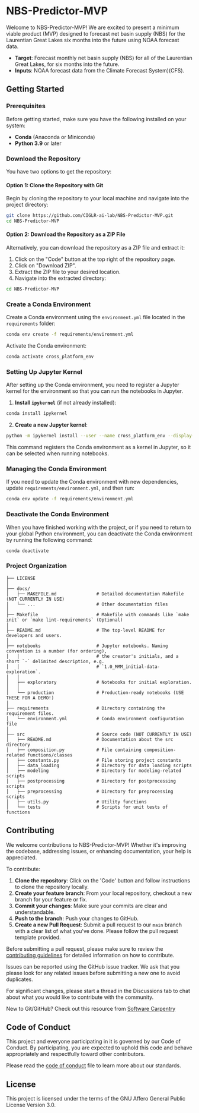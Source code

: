 # NBS-Predictor-MVP

Welcome to NBS-Predictor-MVP! We are excited to present a minimum viable product (MVP) designed to forecast net basin supply (NBS) for the Laurentian Great Lakes six months into the future using NOAA forecast data.

- **Target**: Forecast monthly net basin supply (NBS) for all of the Laurentian Great Lakes, for six months into the future.
- **Inputs**: NOAA forecast data from the Climate Forecast System)(CFS).

## Getting Started

### Prerequisites

Before getting started, make sure you have the following installed on your system:
- **Conda** (Anaconda or Miniconda)
- **Python 3.9** or later

### Download the Repository

You have two options to get the repository:

#### Option 1: Clone the Repository with Git

Begin by cloning the repository to your local machine and navigate into the project directory:

```bash
git clone https://github.com/CIGLR-ai-lab/NBS-Predictor-MVP.git
cd NBS-Predictor-MVP
```

#### Option 2: Download the Repository as a ZIP File

Alternatively, you can download the repository as a ZIP file and extract it:

1. Click on the "Code" button at the top right of the repository page.
2. Click on "Download ZIP".
3. Extract the ZIP file to your desired location.
4. Navigate into the extracted directory:

```bash
cd NBS-Predictor-MVP
```

### Create a Conda Environment

Create a Conda environment using the `environment.yml` file located in the `requirements` folder:

```bash
conda env create -f requirements/environment.yml
```

Activate the Conda environment:

```bash
conda activate cross_platform_env
```

### Setting Up Jupyter Kernel

After setting up the Conda environment, you need to register a Jupyter kernel for the environment so that you can run the notebooks in Jupyter.

1. **Install `ipykernel`** (if not already installed):

```bash
conda install ipykernel
```

2. **Create a new Jupyter kernel**:

```bash
python -m ipykernel install --user --name cross_platform_env --display-name "Python (cross_platform_env)"
```

This command registers the Conda environment as a kernel in Jupyter, so it can be selected when running notebooks.

### Managing the Conda Environment

If you need to update the Conda environment with new dependencies, update `requirements/environment.yml`, and then run:

```bash
conda env update -f requirements/environment.yml
```

### Deactivate the Conda Environment

When you have finished working with the project, or if you need to return to your global Python environment, you can deactivate the Conda environment by running the following command:

```bash
conda deactivate
```

### Project Organization 

```
├── LICENSE
│
├── docs/
│   ├── MAKEFILE.md               # Detailed documentation Makefile (NOT CURRENTLY IN USE)
│   └── ...                       # Other documentation files
│
├── Makefile                      # Makefile with commands like `make init` or `make lint-requirements` (Optional)
│
├── README.md                     # The top-level README for developers and users.
│
├── notebooks                     # Jupyter notebooks. Naming convention is a number (for ordering),
│   │                             # the creator's initials, and a short `-` delimited description, e.g.
│   │                             # `1.0_MMM_initial-data-exploration`.
│   │  
│   ├── exploratory               # Notebooks for initial exploration.
│   │  
│   └── production                # Production-ready notebooks (USE THESE FOR A DEMO!)
│
├── requirements                  # Directory containing the requirement files.
│   └── environment.yml           # Conda environment configuration file
│
├── src                           # Source code (NOT CURRENTLY IN USE)
│   ├── README.md                 # Documentation about the src directory
│   ├── composition.py            # File containing composition-related functions/classes
│   ├── constants.py              # File storing project constants
│   ├── data_loading              # Directory for data loading scripts
│   ├── modeling                  # Directory for modeling-related scripts
│   ├── postprocessing            # Directory for postprocessing scripts
│   ├── preprocessing             # Directory for preprocessing scripts
│   ├── utils.py                  # Utility functions
│   └── tests                     # Scripts for unit tests of functions

```

## Contributing

We welcome contributions to NBS-Predictor-MVP! Whether it's improving the codebase, addressing issues, or enhancing documentation, your help is appreciated.

To contribute:

1. **Clone the repository**: Click on the 'Code' button and follow instructions to clone the repository locally.
2. **Create your feature branch**: From your local repository, checkout a new branch for your feature or fix.
3. **Commit your changes**: Make sure your commits are clear and understandable.
4. **Push to the branch**: Push your changes to GitHub.
5. **Create a new Pull Request**: Submit a pull request to our `main` branch with a clear list of what you've done. Please follow the pull request template provided.

Before submitting a pull request, please make sure to review the [contributing guidelines](CONTRIBUTING.md) for detailed information on how to contribute.

Issues can be reported using the GitHub issue tracker. We ask that you please look for any related issues before submitting a new one to avoid duplicates.

For significant changes, please start a thread in the Discussions tab to chat about what you would like to contribute with the community.

New to Git/GitHub? Check out this resource from [Software Carpentry](https://swcarpentry.github.io/git-novice/)

## Code of Conduct

This project and everyone participating in it is governed by our Code of Conduct. By participating, you are expected to uphold this code and behave appropriately and respectfully toward other contributors.

Please read the [code of conduct](CODE_OF_CONDUCT.md) file to learn more about our standards.

## License

This project is licensed under the terms of the GNU Affero General Public License Version 3.0.